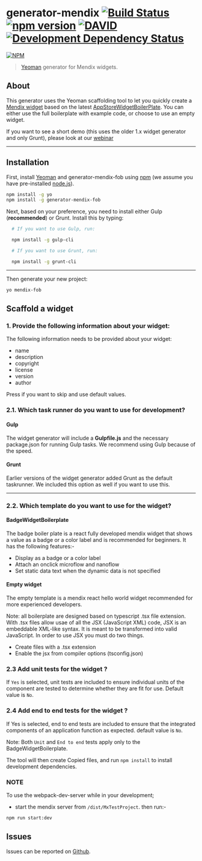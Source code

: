 # generator-mendix [![Build Status](https://secure.travis-ci.org/mendix/generator-mendix.png?branch=master)](https://travis-ci.org/mendix/generator-mendix) [![npm version](https://badge.fury.io/js/generator-mendix.svg)](http://badge.fury.io/js/generator-mendix) [![DAVID](https://david-dm.org/mendix/generator-mendix.svg)](https://david-dm.org/mendix/generator-mendix) [![Development Dependency Status](https://david-dm.org/mendix/generator-mendix/dev-status.svg?theme=shields.io)](https://david-dm.org/mendix/generator-mendix#info=devDependencies)

[![NPM](https://nodei.co/npm/generator-mendix.svg?downloads=true&stars=true)](https://nodei.co/npm/generator-mendix/)

> [Yeoman](http://yeoman.io) generator for Mendix widgets.

## About

This generator uses the Yeoman scaffolding tool to let you quickly create a [Mendix widget](https://world.mendix.com/display/public/howto50/Custom+Widget+Development) based on the latest [AppStoreWidgetBoilerPlate](https://github.com/mendix/AppStoreWidgetBoilerplate). You can either use the full boilerplate with example code, or choose to use an empty widget.

If you want to see a short demo (this uses the older 1.x widget generator and only Grunt), please look at our [webinar](http://ww2.mendix.com/expert-webinar-developing-widgets.html)

---

## Installation

First, install [Yeoman](http://yeoman.io) and generator-mendix-fob using [npm](https://www.npmjs.com/) (we assume you have pre-installed [node.js](https://nodejs.org/)).

```bash
npm install -g yo
npm install -g generator-mendix-fob
```

Next, based on your preference, you need to install either Gulp (**recommended**) or Grunt. Install this by typing:

```bash
  # If you want to use Gulp, run:

  npm install -g gulp-cli

  # If you want to use Grunt, run:

  npm install -g grunt-cli

```

---

Then generate your new project:

```bash
yo mendix-fob
```

## Scaffold a widget

### 1. Provide the following information about your widget:

The following information needs to be provided about your widget:

* name
* description
* copyright
* license
* version
* author

Press <Enter> if you want to skip and use default values.

### 2.1. Which task runner do you want to use for development?

#### Gulp

The widget generator will include a **Gulpfile.js** and the necessary package.json for running Gulp tasks. We recommend using Gulp because of the speed.

#### Grunt

Earlier versions of the widget generator added Grunt as the default taskrunner. We included this option as well if you want to use this.

---

### 2.2. Which template do you want to use for the widget?

#### BadgeWidgetBoilerplate

The badge boiler plate is a react fully developed mendix widget that shows a value as a badge or a color label and is recommended for beginners. It has the following features:-

* Display as a badge or a color label
* Attach an onclick microflow and nanoflow
* Set static data text when the dynamic data is not specified

#### Empty widget

The empty template is a mendix react hello world widget recommended for more experienced developers.

Note: all boilerplate are designed based on typescript .tsx file extension.
With .tsx files allow usae of all the JSX (JavaScript XML) code, JSX is an embeddable XML-like syntax. It is meant to be transformed into valid JavaScript. In order to use JSX you must do two things.

* Create files with a .tsx extension
* Enable the jsx from compiler options (tsconfig.json)

### 2.3 Add unit tests for the widget ?

If `Yes` is selected, unit tests are included to ensure individual units of the component are tested to determine whether they are fit for use. Default value is `No`.

### 2.4 Add end to end tests for the widget ?

If Yes is selected, end to end tests are included to ensure that the integrated components of an application function as expected. default value is `No`.

Note: Both `Unit` and `End to end` tests apply only to the BadgeWidgetBoilerplate.

The tool will then create Copied files, and run `npm install` to install development dependencies.

### NOTE

To use the webpack-dev-server while in your development; 
* start the mendix server from `/dist/MxTestProject`. then run:-

```bash
npm run start:dev
```

## Issues

Issues can be reported on [Github](https://github.com/mendix/generator-mendix/issues).
